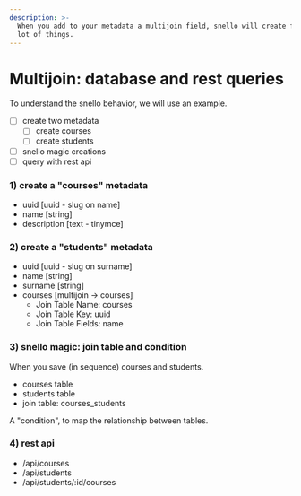 ```yaml
---
description: >-
  When you add to your metadata a multijoin field, snello will create for you a
  lot of things.
---
```


# Multijoin: database and rest queries

To understand the snello behavior, we will use an example.

* [ ] create two metadata
  * [ ] create courses
  * [ ] create students
* [ ] snello magic creations
* [ ] query with rest api

### 1\) create a "courses" metadata

* uuid \[uuid - slug on name\]
* name \[string\]
* description \[text - tinymce\]

### 2\) create a "students" metadata

* uuid \[uuid - slug on surname\]
* name \[string\]
* surname \[string\]
* courses  \[multijoin -&gt; courses\]
  * Join Table Name: courses
  * Join Table Key: uuid
  * Join Table Fields: name

### 3\) snello magic: join table and condition

When you save \(in sequence\) courses and students.

* courses table
* students table
* join table: courses\_students

A "condition", to map the relationship between tables.

### 4\) rest api

* /api/courses
* /api/students
* /api/students/:id/courses

